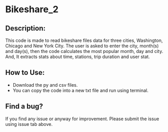 # Bikeshare_2

## Description: 
This code is made to read bikeshare files data for three cities, Washington, Chicago and New York City. The user is asked to enter the city, month(s) and day(s), then the code calculates the most popular month, day and city. And, It extracts stats about time, stations, trip duration and user stat.

## How to Use: 
* Download the py and csv files.
* You can copy the code into a new txt file and run using terminal.

## Find a bug?
If you find any issue or anyway for improvement. Please submit the issue using issue tab above.
